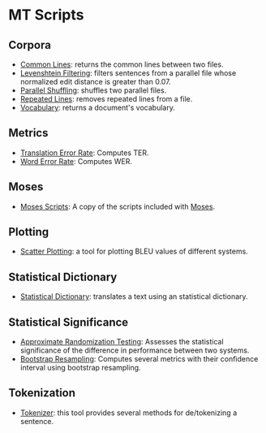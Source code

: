 # MT Scripts

## Corpora
* [Common Lines](cl): returns the common lines between two files.
* [Levenshtein Filtering](levfil): filters sentences from a parallel file whose normalized edit distance is greater than 0.07.
* [Parallel Shuffling](pashu): shuffles two parallel files.
* [Repeated Lines](rl): removes repeated lines from a file.
* [Vocabulary](vocab): returns a document's vocabulary.

## Metrics
* [Translation Error Rate](ter): Computes TER.
* [Word Error Rate](wer): Computes WER.

## Moses
* [Moses Scripts](moses): A copy of the scripts included with [Moses](https://github.com/moses-smt/mosesdecoder).

## Plotting
* [Scatter Plotting](scaplo): a tool for plotting BLEU values of different systems.

## Statistical Dictionary
* [Statistical Dictionary](https://github.com/midobal/sd): translates a text using an statistical dictionary.

## Statistical Significance
* [Approximate Randomization Testing](art): Assesses the statistical significance of the difference in performance between two systems.
* [Bootstrap Resampling](confinter): Computes several metrics with their confidence interval using bootstrap resampling.

## Tokenization
* [Tokenizer](https://github.com/midobal/tokenizer): this tool provides several methods for de/tokenizing a sentence.
